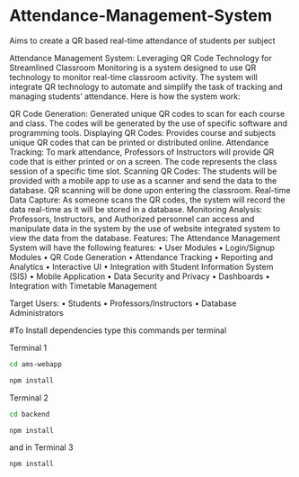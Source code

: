 # Attendance-Management-System
Aims to create a QR based real-time attendance of students per subject

Attendance Management System: Leveraging QR Code Technology for Streamlined Classroom Monitoring is a system designed to use QR technology to monitor real-time classroom activity. The system will integrate QR technology to automate and simplify the task of tracking and managing students’ attendance. Here is how the system work:

QR Code Generation: Generated unique QR codes to scan for each course and class. The codes will be generated by the use of specific software and programming tools.
Displaying QR Codes: Provides course and subjects unique QR codes that can be printed or distributed online.
Attendance Tracking: To mark attendance, Professors of Instructors will provide QR code that is either printed or on a screen. The code represents the class session of a specific time slot.
Scanning QR Codes: The students will be provided with a mobile app to use as a scanner and send the data to the database. QR scanning will be done upon entering the classroom.
Real-time Data Capture: As someone scans the QR codes, the system will record the data real-time as it will be stored in a database.
Monitoring Analysis: Professors, Instructors, and Authorized personnel can access and manipulate data in the system by the use of website integrated system to view the data from the database.
Features: The Attendance Management System will have the following features: • User Modules • Login/Signup Modules • QR Code Generation • Attendance Tracking • Reporting and Analytics • Interactive UI • Integration with Student Information System (SIS) • Mobile Application • Data Security and Privacy • Dashboards • Integration with Timetable Management

Target Users: • Students • Professors/Instructors • Database Administrators


#To Install dependencies type this commands per terminal

Terminal 1
```bash
cd ams-webapp
```
```bash
npm install
```
Terminal 2
```bash
cd backend
```
```bash
npm install
```
and in Terminal 3
```bash
npm install
```
